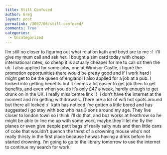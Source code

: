 ```yaml
---
title: Still Confused
author: Greg
layout: post
permalink: /2007/06/still-confused/
comments: True
categories:
  - Uncategorized
---
```

I&#8217;m still no closer to figuring out what relation kath and boyd are to me <img src="http://gregology.net/wp-includes/images/smilies/frownie.png" alt=":(" class="wp-smiley" style="height: 1em; max-height: 1em;" /> i&#8217;ll give my mum call and ask her. I bought a sim card today with cheap international rates, so cheap it is actually cheaper for me to call oz then the uk. I also applied for some jobs, one at Windsor Castle, i figure the promotion opportunities there would be pretty good and if i work hard i might get to be the queen of england! I also applied for a job at a pub. I looked into getting benefits but it seems a lot easier to get job then to get benefits, and even when you do it&#8217;s only £47 a week, hardly enough to get drunk on in the UK. I really miss centre link <img src="http://gregology.net/wp-includes/images/smilies/frownie.png" alt=":(" class="wp-smiley" style="height: 1em; max-height: 1em;" /> i don&#8217;t have the internet at the moment and i&#8217;m getting withdrawals. There are a lot of wifi hot spots around but there all locked <img src="http://gregology.net/wp-includes/images/smilies/frownie.png" alt=":(" class="wp-smiley" style="height: 1em; max-height: 1em;" /> kath has noticed i&#8217;ve gotten a little bored and has suggested i go stay with boz who has 3 sons around my age. They live closer to london town so i think i&#8217;ll do that, and boz works at heathrow so he might be able to line me up with some work. maybe they&#8217;ll let me fly the planes or even give people petit bags of really salty nuts and then little cans of coke that wouldn&#8217;t quench the thirst of a drowning mouse who&#8217;s not really thirsty in the first place because he was having a drink before he started drowning. I&#8217;m going to go to the library tomorrow to use the internet to continue my search for work.